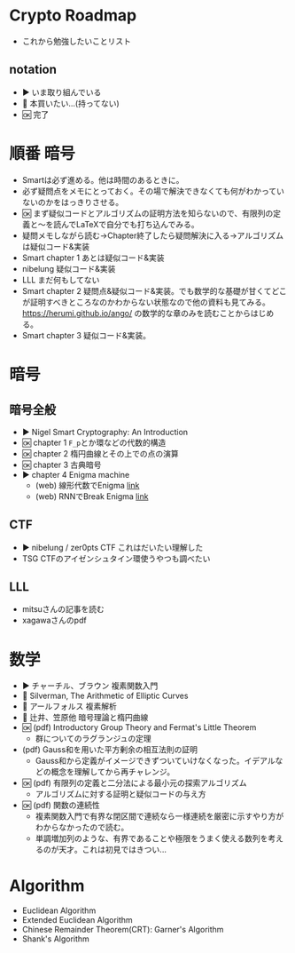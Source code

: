 # Crypto Roadmap
- これから勉強したいことリスト

## notation
- :arrow_forward: いま取り組んでいる
- :green_book: 本買いたい...(持ってない)
- :ok: 完了

# 順番 暗号
- Smartは必ず進める。他は時間のあるときに。
- 必ず疑問点をメモにとっておく。その場で解決できなくても何がわかっていないのかをはっきりさせる。
- :ok: まず疑似コードとアルゴリズムの証明方法を知らないので、有限列の定義と〜を読んでLaTeXで自分でも打ち込んでみる。
- 疑問メモしながら読む→Chapter終了したら疑問解決に入る→アルゴリズムは疑似コード&実装
- Smart chapter 1 あとは疑似コード&実装
- nibelung 疑似コード&実装
- LLL まだ何もしてない
- Smart chapter 2 疑問点&疑似コード&実装。でも数学的な基礎が甘くてどこが証明すべきところなのかわからない状態なので他の資料も見てみる。 https://herumi.github.io/ango/ の数学的な章のみを読むことからはじめる。
- Smart chapter 3 疑似コード&実装。

# 暗号

## 暗号全般
- :arrow_forward: Nigel Smart Cryptography: An Introduction
- :ok: chapter 1 `F_p`とか環などの代数的構造
- :ok: chapter 2 楕円曲線とその上での点の演算
- :ok: chapter 3 古典暗号
- :arrow_forward: chapter 4 Enigma machine
  - (web) 線形代数でEnigma [link](https://qiita.com/tommyecguitar/items/5e07b622eaa329ed78a2)
  - (web) RNNでBreak Enigma [link](https://catindog.hatenablog.com/entry/2018/01/30/232203)

## CTF
- :arrow_forward: nibelung / zer0pts CTF これはだいたい理解した
- TSG CTFのアイゼンシュタイン環使うやつも調べたい

## LLL
- mitsuさんの記事を読む
- xagawaさんのpdf

# 数学
- :arrow_forward: チャーチル、ブラウン 複素関数入門
- :green_book: Silverman, The Arithmetic of Elliptic Curves
- :green_book: アールフォルス 複素解析
- :green_book: 辻井、笠原他 暗号理論と楕円曲線
- :ok: (pdf) Introductory Group Theory and Fermat's Little Theorem
  - 群についてのラグランジュの定理
- (pdf) Gauss和を用いた平方剰余の相互法則の証明
  - Gauss和から定義がイメージできずついていけなくなった。イデアルなどの概念を理解してから再チャレンジ。
- :ok: (pdf) 有限列の定義と二分法による最小元の探索アルゴリズム
  - アルゴリズムに対する証明と疑似コードの与え方
- :ok: (pdf) 関数の連続性
  - 複素関数入門で有界な閉区間で連続なら一様連続を厳密に示すやり方がわからなかったので読む。
  - 単調増加列のような、有界であることや極限をうまく使える数列を考えるのが天才。これは初見ではきつい...

# Algorithm
- Euclidean Algorithm
- Extended Euclidean Algorithm
- Chinese Remainder Theorem(CRT): Garner's Algorithm
- Shank's Algorithm

